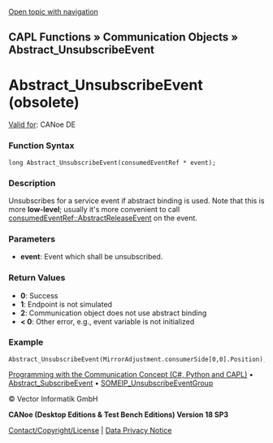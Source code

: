 [Open topic with navigation](../../../../../CANoeDEFamily.htm#Topics/CAPLFunctions/CommunicationObjects/Functions/CAPLfunctionAbstractUnsubscribeEvent.md)

## CAPL Functions » Communication Objects » Abstract_UnsubscribeEvent

# Abstract_UnsubscribeEvent (obsolete)

[Valid for](../../../Shared/FeatureAvailability.md): CANoe DE

### Function Syntax

```
long Abstract_UnsubscribeEvent(consumedEventRef * event);
```

### Description

Unsubscribes for a service event if abstract binding is used. Note that this is more **low-level**; usually it's more convenient to call [consumedEventRef::AbstractReleaseEvent](../Methods/CAPLfunctionConsumedEventRefAbstractReleaseEvent.md) on the event.

### Parameters

- **event**: Event which shall be unsubscribed.

### Return Values

- **0**: Success
- **1**: Endpoint is not simulated
- **2**: Communication object does not use abstract binding
- **< 0**: Other error, e.g., event variable is not initialized

### Example

```plaintext
Abstract_UnsubscribeEvent(MirrorAdjustment.consumerSide[0,0].Position);
```

[Programming with the Communication Concept (C#, Python and CAPL)](../../../CANoeCANalyzer/CommunicationConcept/Programming/CCP.md) • [Abstract_SubscribeEvent](CAPLfunctionAbstractSubscribeEvent.md) • [SOMEIP_UnsubscribeEventGroup](CAPLfunctionSOMEIPUnsubscribeEventGroup.md)

© Vector Informatik GmbH

**CANoe (Desktop Editions & Test Bench Editions) Version 18 SP3**

[Contact/Copyright/License](../../../Shared/ContactCopyrightLicense.md) | [Data Privacy Notice](https://www.vector.com/int/en/company/get-info/privacy-policy/)